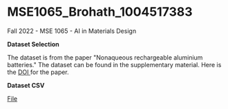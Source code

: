 # MSE1065_Brohath_1004517383
Fall 2022 - MSE 1065 - AI in Materials Design 

<b> Dataset Selection </b>
<p>
The dataset is from the paper "Nonaqueous rechargeable aluminium batteries." The dataset can be found in the supplementary material. Here is the 
<a href = "https://doi.org/10.1016/j.joule.2021.12.003"> DOI <a>
for the paper.
</p>

<b> Dataset CSV </b>
<p>
<a href = "https://github.com/BrohathA/MSE1065_Brohath_1004517383/blob/main/Primary%20Dataset.csv"> File <a>
</p>
